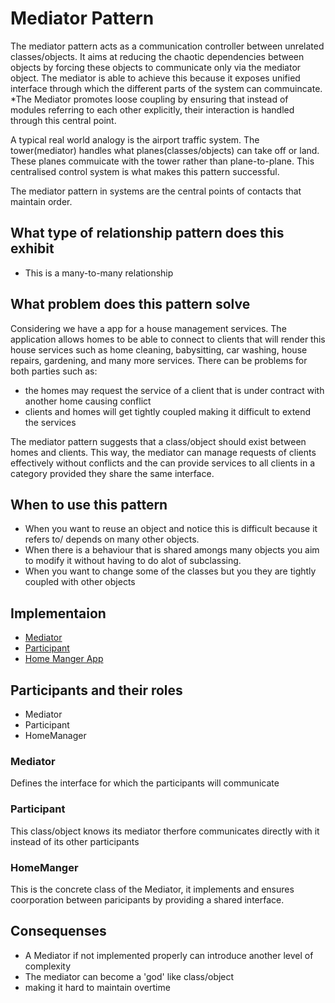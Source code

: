 # Mediator Pattern

The mediator pattern acts as a communication controller between unrelated classes/objects. It aims at reducing the chaotic dependencies between objects by forcing these objects to communicate only via the mediator object. The mediator is able to achieve this because it exposes unified interface through which the different parts of the system can commuincate. *The Mediator promotes loose coupling by ensuring that instead of modules referring to each other explicitly, their interaction is handled through this central point.

A typical real world analogy is the airport traffic system. The tower(mediator) handles what planes(classes/objects) can take off or land. These planes commuicate with the tower rather than plane-to-plane. This centralised control system is what makes this pattern successful.

The mediator pattern in systems are the central points of contacts that maintain order.

## What type of relationship pattern does this exhibit
- This is a many-to-many relationship

## What problem does this pattern solve
Considering we have a app for a house management services. The application allows homes to be able to connect to clients that will render this house services such as home cleaning, babysitting, car washing, house repairs, gardening, and many more services. There can be problems for both parties such as: 
- the homes may request the service of a client that is under contract with another home causing conflict
- clients and homes will get tightly coupled making it difficult to extend the services


The mediator pattern suggests that a class/object should exist between homes and clients. This way, the mediator can manage requests of clients effectively without conflicts and the can provide services to all clients in a category provided they share the same interface.

## When to use this pattern

- When you want to reuse an object and notice this is difficult because it refers to/ depends on many other objects.
- When there is a behaviour that is shared amongs many objects you aim to modify it without having to do alot of subclassing.
- When you want to change some of the classes but you they are tightly coupled with other objects

## Implementaion
- [Mediator](./Mediator.js)
- [Participant](./Participant.js)
- [Home Manger App](./HomeManager.js)

## Participants and their roles
- Mediator
- Participant
- HomeManager

### Mediator
Defines the interface for which the participants will communicate

### Participant
This class/object knows its mediator therfore communicates directly with it instead of its other participants

### HomeManger
This is the concrete class of the Mediator, it implements and ensures coorporation between paricipants by providing a shared interface.


## Consequenses
- A Mediator if not implemented properly can introduce another level of complexity
- The mediator can become a 'god' like class/object
- making it hard to maintain overtime
